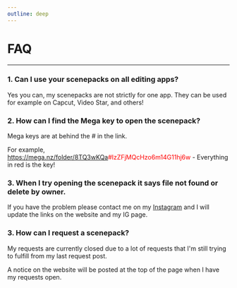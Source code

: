```yaml
---
outline: deep
---
```

# FAQ

---

### 1. Can I use your scenepacks on all editing apps?

Yes you can, my scenepacks are not strictly for one app. They can be used for example on Capcut, Video Star, and others!

### 2. How can I find the Mega key to open the scenepack?
Mega keys are at behind the # in the link.

For example, https://mega.nz/folder/8TQ3wKQa<span style="color: red;">#IzZFjMQcHzo6m14G11hj6w</span>   - Everything in red is the key!

### 3. When I try opening the scenepack it says file not found or delete by owner.

If you have the problem please contact me on my [Instagram](https://www.instagram.com/dilfyscps/) and I will update the links on the website and my IG page.

### 3. How can I request a scenepack?

My requests are currently closed due to a lot of requests that I'm still trying to fulfill from my last request post. 

A notice on the website will be posted at the top of the page when I have my requests open.
